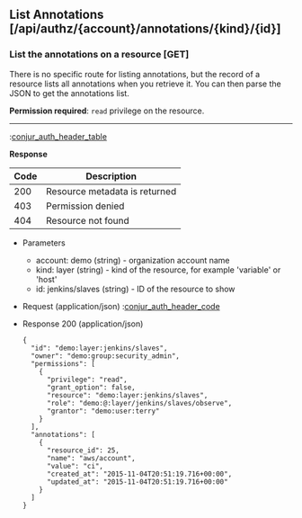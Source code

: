 ## List Annotations [/api/authz/{account}/annotations/{kind}/{id}]

### List the annotations on a resource [GET]

There is no specific route for listing annotations, but the record of a resource
lists all annotations when you retrieve it. You can then parse the JSON to get the annotations list.

**Permission required**: `read` privilege on the resource.

---

:[conjur_auth_header_table](partials/conjur_auth_header_table.md)

**Response**

|Code|Description|
|----|-----------|
|200|Resource metadata is returned|
|403|Permission denied|
|404|Resource not found|

+ Parameters
    + account: demo (string) - organization account name
    + kind: layer (string) - kind of the resource, for example 'variable' or 'host'
    + id: jenkins/slaves (string) - ID of the resource to show

+ Request (application/json)
    :[conjur_auth_header_code](partials/conjur_auth_header_code.md)

+ Response 200 (application/json)

    ```
    {
      "id": "demo:layer:jenkins/slaves",
      "owner": "demo:group:security_admin",
      "permissions": [
        {
          "privilege": "read",
          "grant_option": false,
          "resource": "demo:layer:jenkins/slaves",
          "role": "demo:@:layer/jenkins/slaves/observe",
          "grantor": "demo:user:terry"
        }
      ],
      "annotations": [
        {
          "resource_id": 25,
          "name": "aws/account",
          "value": "ci",
          "created_at": "2015-11-04T20:51:19.716+00:00",
          "updated_at": "2015-11-04T20:51:19.716+00:00"
        }
      ]
    }
    ```
